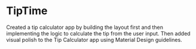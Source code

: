 # TipTime
 Created a tip calculator app by building the layout first and then implementing the logic to calculate the tip from the user input. 
 Then added visual polish to the Tip Calculator app using Material Design guidelines.
